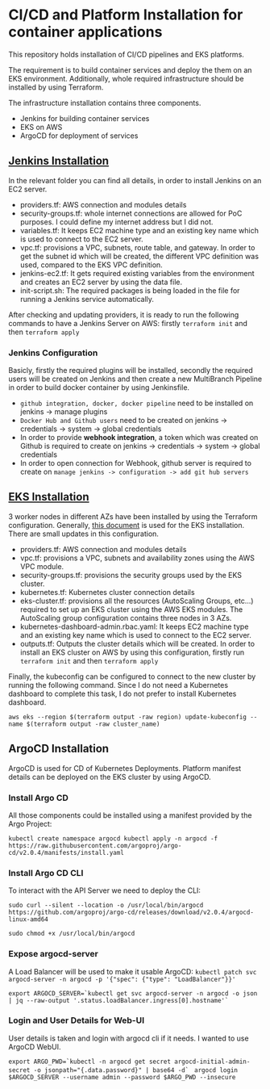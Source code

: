 # CI/CD and Platform Installation for container applications
This repository holds installation of CI/CD pipelines and EKS platforms.  

The requirement is to build container services and deploy the them on an EKS environment. Additionally, whole required infrastructure should be installed by using Terraform.

The infrastructure installation contains three components.
 * Jenkins for building container services
 * EKS on AWS
 * ArgoCD for deployment of services

## [Jenkins Installation](jenkins-installation)
In the relevant folder you can find all details, in order to install Jenkins on an EC2 server. 
 * providers.tf: AWS connection and modules details
 * security-groups.tf: whole internet connections are allowed for PoC purposes. I could define my internet address but I did not.
 * variables.tf: It keeps EC2 machine type and an existing key name which is used to connect to the EC2 server.
 * vpc.tf: provisions a VPC, subnets, route table, and gateway. In order to get the subnet id which will be created, the different VPC definition was used, compared to the EKS VPC definition.
 * jenkins-ec2.tf: It gets required existing variables from the environment and creates an EC2 server by using the data file.
 * init-script.sh: The required packages is being loaded in the file for running a Jenkins service automatically. 

After checking and updating providers, it is ready to run the following commands to have a Jenkins Server on AWS:
firstly `terraform init` and then `terraform apply`

### Jenkins Configuration
Basicly, firstly the required plugins will be installed, secondly the required users will be created on Jenkins and then create a new MultiBranch Pipeline in order to build docker container by using Jenkinsfile. 

 * `github integration, docker, docker pipeline` need to be installed on jenkins -> manage plugins
 * `Docker Hub and Github users` need to be created on jenkins -> credentials -> system -> global credentials
 * In order to provide **webhook integration**, a token which was created on Github is required to create on jenkins -> credentials -> system -> global credentials
 * In order to open connection for Webhook, github server is required to create on `manage jenkins -> configuration -> add git hub servers`
 
## [EKS Installation](eks-installation)
3 worker nodes in different AZs have been installed by using the Terraform configuration. Generally, [this document](https://learn.hashicorp.com/tutorials/terraform/eks#optional-configure-terraform-kubernetes-provider) is used for the EKS installation. There are small updates in this configuration.
 * providers.tf: AWS connection and modules details
 * vpc.tf: provisions a VPC, subnets and availability zones using the AWS VPC module.
 * security-groups.tf: provisions the security groups used by the EKS cluster.
 * kubernetes.tf: Kubernetes cluster connection details
 * eks-cluster.tf: provisions all the resources (AutoScaling Groups, etc...) required to set up an EKS cluster using the AWS EKS modules. The AutoScaling group configuration contains three nodes in 3 AZs.
 * kubernetes-dashboard-admin.rbac.yaml: It keeps EC2 machine type and an existing key name which is used to connect to the EC2 server.
 * outputs.tf: Outputs the cluster details which will be created.
In order to install an EKS cluster on AWS by using this configuration, firstly run `terraform init` and then `terraform apply`

Finally, the kubeconfig can be configured to connect to the new cluster by running the following command. Since I do not need a Kubernetes dashboard to complete this task, I do not prefer to install Kubernetes dashboard. 

`aws eks --region $(terraform output -raw region) update-kubeconfig --name $(terraform output -raw cluster_name)`

## ArgoCD Installation
ArgoCD is used for CD of Kubernetes Deployments. Platform manifest details can be deployed on the EKS cluster by using ArgoCD.

### Install Argo CD

All those components could be installed using a manifest provided by the Argo Project:

`kubectl create namespace argocd
kubectl apply -n argocd -f https://raw.githubusercontent.com/argoproj/argo-cd/v2.0.4/manifests/install.yaml`

### Install Argo CD CLI

To interact with the API Server we need to deploy the CLI:

`sudo curl --silent --location -o /usr/local/bin/argocd https://github.com/argoproj/argo-cd/releases/download/v2.0.4/argocd-linux-amd64`

`sudo chmod +x /usr/local/bin/argocd`

### Expose argocd-server

A Load Balancer will be used to make it usable ArgoCD:
`kubectl patch svc argocd-server -n argocd -p '{"spec": {"type": "LoadBalancer"}}'`

``export ARGOCD_SERVER=`kubectl get svc argocd-server -n argocd -o json | jq --raw-output '.status.loadBalancer.ingress[0].hostname'` ``

### Login and User Details for Web-UI

User details is taken and login with argocd cli if it needs. I wanted to use ArgoCD WebUI.

``export ARGO_PWD=`kubectl -n argocd get secret argocd-initial-admin-secret -o jsonpath="{.data.password}" | base64 -d` ``
`argocd login $ARGOCD_SERVER --username admin --password $ARGO_PWD --insecure`


